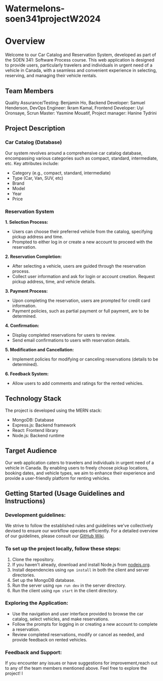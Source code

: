 # Watermelons-soen341projectW2024
# Overview
Welcome to our Car Catalog and Reservation System, developed as part of the SOEN 341: Software Process course. This web application is designed to provide users, particularly travelers and individuals in urgent need of a vehicle in Canada, with a seamless and convenient experience in selecting, reserving, and managing their vehicle rentals.

## Team Members
Quality Assurance/Testing: Benjamin Ho, 
Backend Developer: Samuel Henderson,
DevOps Engineer: Ikram Kamal,
Frontend Developer: Uyi Oronsaye,
Scrun Master: Yasmine Mouatif,
Project manager: Hanine Tydrini

## Project Description
### Car Catalog (Database)
Our system revolves around a comprehensive car catalog database, encompassing various categories such as compact, standard, intermediate, etc. Key attributes include:

- Category (e.g., compact, standard, intermediate)
- Type (Car, Van, SUV, etc)
- Brand
- Model
- Year
- Price

### Reservation System
**1. Selection Process:**
- Users can choose their preferred vehicle from the catalog, specifying pickup address and time.
- Prompted to either log in or create a new account to proceed with the reservation.

**2. Reservation Completion:**
- After selecting a vehicle, users are guided through the reservation process.
- Collect user information and ask for login or account creation.
Request pickup address, time, and vehicle details.

**3. Payment Process:**
- Upon completing the reservation, users are prompted for credit card information.
- Payment policies, such as partial payment or full payment, are to be determined.

**4. Confirmation:**
- Display completed reservations for users to review.
- Send email confirmations to users with reservation details.

**5. Modification and Cancellation:**
- Implement policies for modifying or canceling reservations (details to be determined).

**6. Feedback System:**
- Allow users to add comments and ratings for the rented vehicles.


## Technology Stack
The project is developed using the MERN stack:
- MongoDB: Database
- Express.js: Backend framework
- React: Frontend library
- Node.js: Backend runtime

## Target Audience
Our web application caters to travelers and individuals in urgent need of a vehicle in Canada. By enabling users to freely choose pickup locations, booking dates, and vehicle types, we aim to enhance their experience and provide a user-friendly platform for renting vehicles.

## Getting Started (Usage Guidelines and Instructions)
### Development guidelines:
We strive to follow the established rules and guidelines we've collectively devised to ensure our workflow operates efficiently. For a detailed overview of our guidelines, please consult our [GitHub Wiki](https://github.com/samjamhen/Watermelons-soen341projectW2024/wiki/Git-Rules).

### To set up the project locally, follow these steps:

1. Clone the repository.
2. If you haven't already, download and install Node.js from [nodejs.org](https://nodejs.org).
3. Install dependencies using ```npm install``` in both the client and server directories.
4. Set up the MongoDB database.
5. Run the server using ```npm run dev``` in the server directory.
6. Run the client using ```npm start``` in the client directory.

### Exploring the Application:
- Use the navigation and user interface provided to browse the car catalog, select vehicles, and make reservations.
- Follow the prompts for logging in or creating a new account to complete a reservation.
- Review completed reservations, modify or cancel as needed, and provide feedback on rented vehicles.

### Feedback and Support:
If you encounter any issues or have suggestions for improvement,reach out to any of the team members mentioned above. Feel free to explore the project! I
